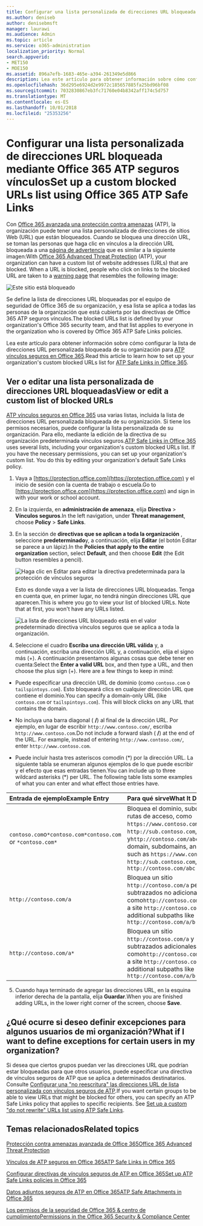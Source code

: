 ```yaml
---
title: Configurar una lista personalizada de direcciones URL bloqueada mediante Office 365 ATP seguros vínculos
ms.author: deniseb
author: denisebmsft
manager: laurawi
ms.audience: Admin
ms.topic: article
ms.service: o365-administration
localization_priority: Normal
search.appverid:
- MET150
- MOE150
ms.assetid: 896a7efb-1683-465e-a394-261349e5d866
description: Lea este artículo para obtener información sobre cómo configurar una lista de direcciones URL bloqueadas para su organización mediante la protección de amenaza avanzada de Office 365. Las direcciones URL bloqueadas se aplicarán a los mensajes de correo electrónico y documentos de Office según las directivas de vínculos seguros de ATP.
ms.openlocfilehash: 36d295e6924d2e9972c185657885fa25bd96bf08
ms.sourcegitcommit: 7032830867eb3fc71760e04b8342aff174c5d757
ms.translationtype: MT
ms.contentlocale: es-ES
ms.lasthandoff: 10/01/2018
ms.locfileid: "25353256"
---
```

# <a name="set-up-a-custom-blocked-urls-list-using-office-365-atp-safe-links"></a><span data-ttu-id="9e26a-104">Configurar una lista personalizada de direcciones URL bloqueada mediante Office 365 ATP seguros vínculos</span><span class="sxs-lookup"><span data-stu-id="9e26a-104">Set up a custom blocked URLs list using Office 365 ATP Safe Links</span></span>

<span data-ttu-id="9e26a-p102">Con [Office 365 avanzada una protección contra amenazas](office-365-atp.md) (ATP), la organización puede tener una lista personalizada de direcciones de sitios Web (URL) que están bloqueados. Cuando se bloquea una dirección URL, se toman las personas que haga clic en vínculos a la dirección URL bloqueada a una [página de advertencia](atp-safe-links-warning-pages.md) que es similar a la siguiente imagen:</span><span class="sxs-lookup"><span data-stu-id="9e26a-p102">With [Office 365 Advanced Threat Protection](office-365-atp.md) (ATP), your organization can have a custom list of website addresses (URLs) that are blocked. When a URL is blocked, people who click on links to the blocked URL are taken to a [warning page](atp-safe-links-warning-pages.md) that resembles the following image:</span></span> 
  
![Este sitio está bloqueado](media/6b4bda2d-a1e6-419e-8b10-588e83c3af3f.png)
  
<span data-ttu-id="9e26a-108">Se define la lista de direcciones URL bloqueadas por el equipo de seguridad de Office 365 de su organización, y esa lista se aplica a todas las personas de la organización que está cubierta por las directivas de Office 365 ATP seguros vínculos.</span><span class="sxs-lookup"><span data-stu-id="9e26a-108">The blocked URLs list is defined by your organization's Office 365 security team, and that list applies to everyone in the organization who is covered by Office 365 ATP Safe Links policies.</span></span> 
  
<span data-ttu-id="9e26a-109">Lea este artículo para obtener información sobre cómo configurar la lista de direcciones URL personalizada bloqueada de su organización para [ATP vínculos seguros en Office 365](atp-safe-links.md).</span><span class="sxs-lookup"><span data-stu-id="9e26a-109">Read this article to learn how to set up your organization's custom blocked URLs list for [ATP Safe Links in Office 365](atp-safe-links.md).</span></span>
  
## <a name="view-or-edit-a-custom-list-of-blocked-urls"></a><span data-ttu-id="9e26a-110">Ver o editar una lista personalizada de direcciones URL bloqueadas</span><span class="sxs-lookup"><span data-stu-id="9e26a-110">View or edit a custom list of blocked URLs</span></span>

<span data-ttu-id="9e26a-p103">[ATP vínculos seguros en Office 365](atp-safe-links.md) usa varias listas, incluida la lista de direcciones URL personalizada bloqueada de su organización. Si tiene los permisos necesarios, puede configurar la lista personalizada de su organización. Para ello, mediante la edición de la directiva de su organización predeterminada vínculos seguros.</span><span class="sxs-lookup"><span data-stu-id="9e26a-p103">[ATP Safe Links in Office 365](atp-safe-links.md) uses several lists, including your organization's custom blocked URLs list. If you have the necessary permissions, you can set up your organization's custom list. You do this by editing your organization's default Safe Links policy.</span></span>
  
1. <span data-ttu-id="9e26a-114">Vaya a [https://protection.office.com](https://protection.office.com) y el inicio de sesión con la cuenta de trabajo o escuela.</span><span class="sxs-lookup"><span data-stu-id="9e26a-114">Go to [https://protection.office.com](https://protection.office.com) and sign in with your work or school account.</span></span> 
    
2. <span data-ttu-id="9e26a-115">En la izquierda, en **administración de amenaza**, elija **Directiva** \> **Vínculos seguros**.</span><span class="sxs-lookup"><span data-stu-id="9e26a-115">In the left navigation, under **Threat management**, choose **Policy** \> **Safe Links**.</span></span>
    
3. <span data-ttu-id="9e26a-116">En la sección de **directivas que se aplican a toda la organización** , seleccione **predeterminado**y, a continuación, elija **Editar** (el botón Editar se parece a un lápiz).</span><span class="sxs-lookup"><span data-stu-id="9e26a-116">In the **Policies that apply to the entire organization** section, select **Default**, and then choose **Edit** (the Edit button resembles a pencil).</span></span> 
    
    ![Haga clic en Editar para editar la directiva predeterminada para la protección de vínculos seguros](media/d08f9615-d947-4033-813a-d310ec2c8cca.png)
  
    <span data-ttu-id="9e26a-p104">Esto es donde vaya a ver la lista de direcciones URL bloqueadas. Tenga en cuenta que, en primer lugar, no tendrá ningún direcciones URL que aparecen.</span><span class="sxs-lookup"><span data-stu-id="9e26a-p104">This is where you go to view your list of blocked URLs. Note that at first, you won't have any URLs listed.</span></span>
    
    ![La lista de direcciones URL bloqueado está en el valor predeterminado directiva vínculos seguros que se aplica a toda la organización.](media/575e1449-6191-40ac-b626-030a2fd3fb11.png)
  
4. <span data-ttu-id="9e26a-p105">Seleccione el cuadro **Escriba una dirección URL válida** y, a continuación, escriba una dirección URL y, a continuación, elija el signo más (+). A continuación presentamos algunas cosas que debe tener en cuenta:</span><span class="sxs-lookup"><span data-stu-id="9e26a-p105">Select the **Enter a valid URL** box, and then type a URL, and then choose the plus sign (+). Here are a few things to keep in mind:</span></span> 
    
  - <span data-ttu-id="9e26a-p106">Puede especificar una dirección URL de dominio (como `contoso.com` o `tailspintoys.com`). Esto bloqueará clics en cualquier dirección URL que contiene el dominio.</span><span class="sxs-lookup"><span data-stu-id="9e26a-p106">You can specify a domain-only URL (like `contoso.com` or `tailspintoys.com`). This will block clicks on any URL that contains the domain.</span></span>
    
  - <span data-ttu-id="9e26a-p107">No incluya una barra diagonal ( **/**) al final de la dirección URL. Por ejemplo, en lugar de escribir `http://www.contoso.com/`, escriba `http://www.contoso.com`.</span><span class="sxs-lookup"><span data-stu-id="9e26a-p107">Do not include a forward slash ( **/**) at the end of the URL. For example, instead of entering `http://www.contoso.com/`, enter `http://www.contoso.com`.</span></span>
    
  - <span data-ttu-id="9e26a-p108">Puede incluir hasta tres asteriscos comodín (\*) por la dirección URL. La siguiente tabla se enumeran algunos ejemplos de lo que puede escribir y el efecto que esas entradas tienen.</span><span class="sxs-lookup"><span data-stu-id="9e26a-p108">You can include up to three wildcard asterisks (\*) per URL. The following table lists some examples of what you can enter and what effect those entries have.</span></span>
    
|<span data-ttu-id="9e26a-129">**Entrada de ejemplo**</span><span class="sxs-lookup"><span data-stu-id="9e26a-129">**Example Entry**</span></span>|<span data-ttu-id="9e26a-130">**Para qué sirve**</span><span class="sxs-lookup"><span data-stu-id="9e26a-130">**What It Does**</span></span>|
|:-----|:-----|
|<span data-ttu-id="9e26a-131">`contoso.com`o`*contoso.com*`</span><span class="sxs-lookup"><span data-stu-id="9e26a-131">`contoso.com` or `*contoso.com*`</span></span>  <br/> |<span data-ttu-id="9e26a-132">Bloquea el dominio, subdominios y rutas de acceso, como `https://www.contoso.com`, `http://sub.contoso.com`, y`http://contoso.com/abc`</span><span class="sxs-lookup"><span data-stu-id="9e26a-132">Blocks the domain, subdomains, and paths, such as `https://www.contoso.com`, `http://sub.contoso.com`, and `http://contoso.com/abc`</span></span>  <br/> |
|`http://contoso.com/a`  <br/> |<span data-ttu-id="9e26a-133">Bloquea un sitio `http://contoso.com/a` pero subtrazados no adicionales, como`http://contoso.com/a/b`</span><span class="sxs-lookup"><span data-stu-id="9e26a-133">Blocks a site `http://contoso.com/a` but not additional subpaths like `http://contoso.com/a/b`</span></span>  <br/> |
|`http://contoso.com/a*`  <br/> |<span data-ttu-id="9e26a-134">Bloquea un sitio `http://contoso.com/a` y subtrazados adicionales, como`http://contoso.com/a/b`</span><span class="sxs-lookup"><span data-stu-id="9e26a-134">Blocks a site `http://contoso.com/a` and additional subpaths like `http://contoso.com/a/b`</span></span>  <br/> |
   
5. <span data-ttu-id="9e26a-135">Cuando haya terminado de agregar las direcciones URL, en la esquina inferior derecha de la pantalla, elija **Guardar**.</span><span class="sxs-lookup"><span data-stu-id="9e26a-135">When you are finished adding URLs, in the lower right corner of the screen, choose **Save**.</span></span>
    
## <a name="what-if-i-want-to-define-exceptions-for-certain-users-in-my-organization"></a><span data-ttu-id="9e26a-136">¿Qué ocurre si deseo definir excepciones para algunos usuarios de mi organización?</span><span class="sxs-lookup"><span data-stu-id="9e26a-136">What if I want to define exceptions for certain users in my organization?</span></span>

<span data-ttu-id="9e26a-p109">Si desea que ciertos grupos puedan ver las direcciones URL que podrían estar bloqueadas para que otros usuarios, puede especificar una directiva de vínculos seguros de ATP que se aplica a determinados destinatarios. Consulte [Configurar una "no reescritura" las direcciones URL de lista personalizada con vínculos seguros de ATP](set-up-a-custom-do-not-rewrite-urls-list-with-atp.md).</span><span class="sxs-lookup"><span data-stu-id="9e26a-p109">If you want certain groups to be able to view URLs that might be blocked for others, you can specify an ATP Safe Links policy that applies to specific recipients. See [Set up a custom "do not rewrite" URLs list using ATP Safe Links](set-up-a-custom-do-not-rewrite-urls-list-with-atp.md).</span></span>
  
## <a name="related-topics"></a><span data-ttu-id="9e26a-139">Temas relacionados</span><span class="sxs-lookup"><span data-stu-id="9e26a-139">Related topics</span></span>

[<span data-ttu-id="9e26a-140">Protección contra amenazas avanzada de Office 365</span><span class="sxs-lookup"><span data-stu-id="9e26a-140">Office 365 Advanced Threat Protection</span></span>](office-365-atp.md)
  
[<span data-ttu-id="9e26a-141">Vínculos de ATP seguros en Office 365</span><span class="sxs-lookup"><span data-stu-id="9e26a-141">ATP Safe Links in Office 365</span></span>](atp-safe-links.md)
  
[<span data-ttu-id="9e26a-142">Configurar directivas de vínculos seguros de ATP en Office 365</span><span class="sxs-lookup"><span data-stu-id="9e26a-142">Set up ATP Safe Links policies in Office 365</span></span>](set-up-atp-safe-links-policies.md)
  
[<span data-ttu-id="9e26a-143">Datos adjuntos seguros de ATP en Office 365</span><span class="sxs-lookup"><span data-stu-id="9e26a-143">ATP Safe Attachments in Office 365</span></span>](atp-safe-attachments.md)

[<span data-ttu-id="9e26a-144">Los permisos de la seguridad de Office 365 &amp; centro de cumplimiento</span><span class="sxs-lookup"><span data-stu-id="9e26a-144">Permissions in the Office 365 Security &amp; Compliance Center</span></span>](permissions-in-the-security-and-compliance-center.md)
  

